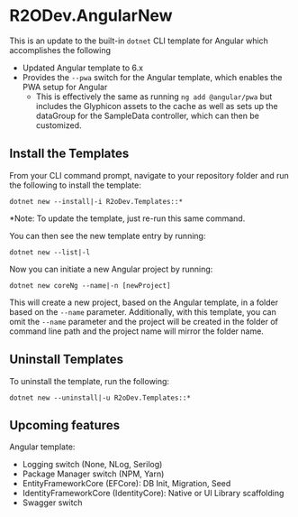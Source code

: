 # R2ODev.AngularNew

This is an update to the built-in `dotnet` CLI template for Angular which accomplishes the following

- Updated Angular template to 6.x
- Provides the `--pwa` switch for the Angular template, which enables the PWA setup for Angular
    - This is effectively the same as running `ng add @angular/pwa` but includes the Glyphicon assets to the cache as well as sets up the dataGroup for the SampleData controller, which can then be customized.


## Install the Templates

From your CLI command prompt, navigate to your repository folder and run the following to install the template:

`dotnet new --install|-i R2oDev.Templates::*`

*Note: To update the template, just re-run this same command.

You can then see the new template entry by running:

`dotnet new --list|-l`

Now you can initiate a new Angular project by running:

`dotnet new coreNg --name|-n [newProject]`

This will create a new project, based on the Angular template, in a folder based on the `--name` parameter. Additionally, with this template, you can omit the `--name` parameter and the project will be created in the folder of command line path and the project name will mirror the folder name.

## Uninstall Templates

To uninstall the template, run the following:

`dotnet new --uninstall|-u R2oDev.Templates::*`

## Upcoming features

Angular template:

- Logging switch (None, NLog, Serilog)
- Package Manager switch (NPM, Yarn)
- EntityFrameworkCore (EFCore): DB Init, Migration, Seed
- IdentityFrameworkCore (IdentityCore): Native or UI Library scaffolding
- Swagger switch

